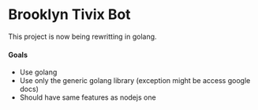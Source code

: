 # Brooklyn Tivix Bot

This project is now being rewritting in golang.

#### Goals
* Use golang
* Use only the generic golang library (exception might be access google docs)
* Should have same features as nodejs one
